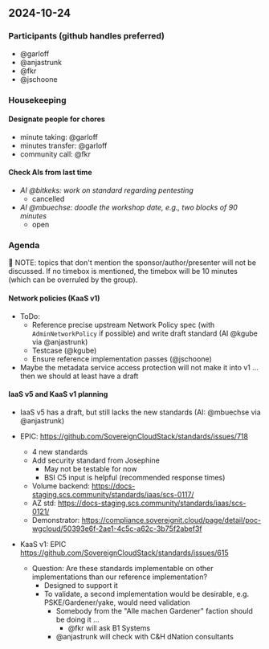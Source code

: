 ## 2024-10-24

### Participants (github handles preferred)

- @garloff
- @anjastrunk
- @fkr
- @jschoone

### Housekeeping

#### Designate people for chores

- minute taking: @garloff
- minutes transfer: @garloff
- community call: @fkr

#### Check AIs from last time

- _AI @bitkeks: work on standard regarding pentesting_
    - cancelled
- _AI @mbuechse: doodle the workshop date, e.g., two blocks of 90 minutes_
    - open

### Agenda

:rotating_light: NOTE: topics that don't mention the sponsor/author/presenter will not be discussed. If no timebox is mentioned, the timebox will be 10 minutes (which can be overruled by the group).

#### Network policies (KaaS v1)
- ToDo:
    - Reference precise upstream Network Policy spec (with `AdminNetworkPolicy` if possible) and write draft standard (AI @kgube via @anjastrunk)
    - Testcase (@kgube)
    - Ensure reference implementation passes (@jschoone)
- Maybe the metadata service access protection will not make it into v1 ... then we should at least have a draft

#### IaaS v5 and KaaS v1 planning

* IaaS v5 has a draft, but still lacks the new standards (AI: @mbuechse via @anjastrunk)
* EPIC: https://github.com/SovereignCloudStack/standards/issues/718
    * 4 new standards
    * Add security standard from Josephine
        * May not be testable for now
        * BSI C5 input is helpful (recommended response times)
    * Volume backend: https://docs-staging.scs.community/standards/iaas/scs-0117/
    * AZ std: https://docs-staging.scs.community/standards/iaas/scs-0121/
    * Demonstrator:  https://compliance.sovereignit.cloud/page/detail/poc-wgcloud/50393e6f-2ae1-4c5c-a62c-3b75f2abef3f

* KaaS v1: EPIC https://github.com/SovereignCloudStack/standards/issues/615
    * Question: Are these standards implementable on other implementations than our reference implementation?
        * Designed to support it
        * To validate, a second implementation would be desirable, e.g. PSKE/Gardener/yake, would need validation
            * Somebody from the "Alle machen Gardener" faction should be doing it ...
                * @fkr will ask B1 Systems
            * @anjastrunk will check with C&H dNation consultants

